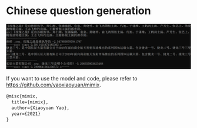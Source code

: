 # Chinese question generation
![image](pic/screen.PNG)

If you want to use the model and code, please refer to https://github.com/yaoxiaoyuan/mimix.

```
@misc{mimix,
  title={mimix},
  author={Xiaoyuan Yao},
  year={2021}
}
```

